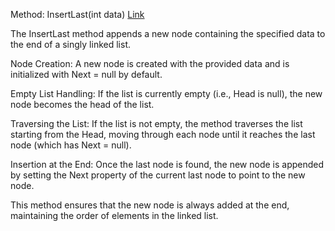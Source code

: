 ﻿Method: InsertLast(int data)
[Link]()

The InsertLast method appends a new node containing the specified data to the end of a singly linked list.

Node Creation: A new node is created with the provided data and is initialized with Next = null by default.

Empty List Handling: If the list is currently empty (i.e., Head is null), the new node becomes the head of the list.

Traversing the List: If the list is not empty, the method traverses the list starting from the Head, moving through each node until it reaches the last node (which has Next = null).

Insertion at the End: Once the last node is found, the new node is appended by setting the Next property of the current last node to point to the new node.

This method ensures that the new node is always added at the end, maintaining the order of elements in the linked list.

